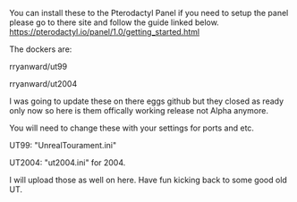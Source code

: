 You can install these to the Pterodactyl Panel if you need to setup the panel please go to there site and follow the guide linked below.
https://pterodactyl.io/panel/1.0/getting_started.html

The dockers are:

rryanward/ut99

rryanward/ut2004

I was going to update these on there eggs github but they closed as ready only now so here is them offically working release not Alpha anymore.

You will need to change these with your settings for ports and etc.

UT99: "UnrealTourament.ini"

UT2004: "ut2004.ini" for 2004.

I will upload those as well on here. Have fun kicking back to some good old UT.
